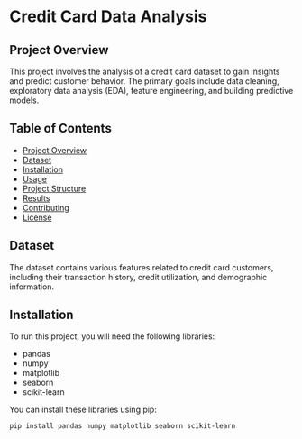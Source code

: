 # Credit Card Data Analysis

## Project Overview

This project involves the analysis of a credit card dataset to gain insights and predict customer behavior. The primary goals include data cleaning, exploratory data analysis (EDA), feature engineering, and building predictive models.

## Table of Contents

- [Project Overview](#project-overview)
- [Dataset](#dataset)
- [Installation](#installation)
- [Usage](#usage)
- [Project Structure](#project-structure)
- [Results](#results)
- [Contributing](#contributing)
- [License](#license)

## Dataset

The dataset contains various features related to credit card customers, including their transaction history, credit utilization, and demographic information.

## Installation

To run this project, you will need the following libraries:

- pandas
- numpy
- matplotlib
- seaborn
- scikit-learn

You can install these libraries using pip:

```bash
pip install pandas numpy matplotlib seaborn scikit-learn
